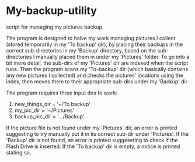 # My-backup-utility
script for managing my pictures backup.

The program is designed to halve my work managing pictures I collect (stored temporarily in my 'To backup' dir), by placing their backups in the correct sub-directories in my 'Backup' directory, based on the sub-directories I manually placed them in under my 'Pictures' folder.
To go into a bit more detail, the sub-dirs of my 'Pictures' dir are indexed when the script runs. Then the program scans my 'To-backup' dir (which basically contains any new pictures I collected) and checks the pictures' locations using the index, then moves them to their appropriate sub-dirs under my 'Backup' dir.

The program requires three input dirs to work:

1. new_things_dir = '~/To backup'
2. my_pic_dir = '~/Pictures'
3. backup_pic_dir = '.../Backup'

If the picture file is not found under my 'Pictures' dir, an error is printed suggesting to try manually put it in its correct sub-dir under 'Pictures'.
If the 'Backup' dir is not found, an error is printed suggeseting to check if the Flash Drive is inserted.
If the 'To backup' dir is empty, a notice is printed stating so.
